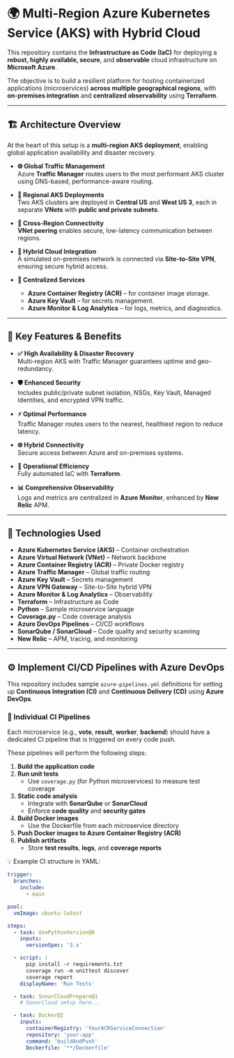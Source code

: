 # 🌍 Multi-Region Azure Kubernetes Service (AKS) with Hybrid Cloud

This repository contains the **Infrastructure as Code (IaC)** for deploying a **robust, highly available, secure**, and **observable** cloud infrastructure on **Microsoft Azure**.

The objective is to build a resilient platform for hosting containerized applications (microservices) **across multiple geographical regions**, with **on-premises integration** and **centralized observability** using **Terraform**.

---

## 🏗️ Architecture Overview

At the heart of this setup is a **multi-region AKS deployment**, enabling global application availability and disaster recovery.

- **🌐 Global Traffic Management**  
  Azure **Traffic Manager** routes users to the most performant AKS cluster using DNS-based, performance-aware routing.

- **📍 Regional AKS Deployments**  
  Two AKS clusters are deployed in **Central US** and **West US 3**, each in separate **VNets** with **public and private subnets**.

- **🔁 Cross-Region Connectivity**  
  **VNet peering** enables secure, low-latency communication between regions.

- **🏢 Hybrid Cloud Integration**  
  A simulated on-premises network is connected via **Site-to-Site VPN**, ensuring secure hybrid access.

- **🔐 Centralized Services**  
  - **Azure Container Registry (ACR)** – for container image storage.  
  - **Azure Key Vault** – for secrets management.  
  - **Azure Monitor & Log Analytics** – for logs, metrics, and diagnostics.

---

## 🌟 Key Features & Benefits

- **✅ High Availability & Disaster Recovery**  
  Multi-region AKS with Traffic Manager guarantees uptime and geo-redundancy.

- **🛡️ Enhanced Security**  
  Includes public/private subnet isolation, NSGs, Key Vault, Managed Identities, and encrypted VPN traffic.

- **⚡ Optimal Performance**  
  Traffic Manager routes users to the nearest, healthiest region to reduce latency.

- **🌐 Hybrid Connectivity**  
  Secure access between Azure and on-premises systems.

- **🤖 Operational Efficiency**  
  Fully automated IaC with **Terraform**.

- **📊 Comprehensive Observability**  
  Logs and metrics are centralized in **Azure Monitor**, enhanced by **New Relic** APM.

---

## 🧰 Technologies Used

- **Azure Kubernetes Service (AKS)** – Container orchestration  
- **Azure Virtual Network (VNet)** – Network backbone  
- **Azure Container Registry (ACR)** – Private Docker registry  
- **Azure Traffic Manager** – Global traffic routing  
- **Azure Key Vault** – Secrets management  
- **Azure VPN Gateway** – Site-to-Site hybrid VPN  
- **Azure Monitor & Log Analytics** – Observability  
- **Terraform** – Infrastructure as Code  
- **Python** – Sample microservice language  
- **Coverage.py** – Code coverage analysis  
- **Azure DevOps Pipelines** – CI/CD workflows  
- **SonarQube / SonarCloud** – Code quality and security scanning  
- **New Relic** – APM, tracing, and monitoring

---



## ⚙️ Implement CI/CD Pipelines with Azure DevOps

This repository includes sample `azure-pipelines.yml` definitions for setting up **Continuous Integration (CI)** and **Continuous Delivery (CD)** using **Azure DevOps**.

### 🧪 Individual CI Pipelines

Each microservice (e.g., **vote**, **result**, **worker**, **backend**) should have a dedicated CI pipeline that is triggered on every code push.

These pipelines will perform the following steps:

1. **Build the application code**
2. **Run unit tests**
   - Use `coverage.py` (for Python microservices) to measure test coverage
3. **Static code analysis**
   - Integrate with **SonarQube** or **SonarCloud**
   - Enforce **code quality** and **security gates**
4. **Build Docker images**
   - Use the Dockerfile from each microservice directory
5. **Push Docker images to Azure Container Registry (ACR)**
6. **Publish artifacts**
   - Store **test results**, **logs**, and **coverage reports**

💡 Example CI structure in YAML:

```yaml
trigger:
  branches:
    include:
      - main

pool:
  vmImage: ubuntu-latest

steps:
  - task: UsePythonVersion@0
    inputs:
      versionSpec: '3.x'

  - script: |
      pip install -r requirements.txt
      coverage run -m unittest discover
      coverage report
    displayName: 'Run Tests'

  - task: SonarCloudPrepare@1
    # SonarCloud setup here...

  - task: Docker@2
    inputs:
      containerRegistry: 'YourACRServiceConnection'
      repository: 'your-app'
      command: 'buildAndPush'
      Dockerfile: '**/Dockerfile'
